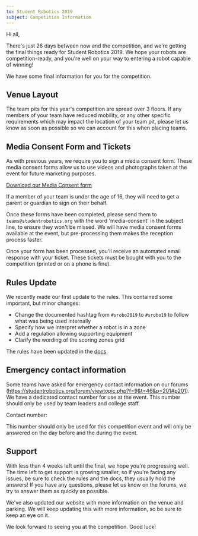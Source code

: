 ```yaml
---
to: Student Robotics 2019
subject: Competition Informatiom
---
```


Hi all,

There's just 26 days between now and the competition, and we're getting the final things ready for Student Robotics 2019. We hope your robots are competition-ready, and you're well on your way to entering a robot capable of winning!

We have some final information for you for the competition.

## Venue Layout

The team pits for this year's competition are spread over 3 floors. If any members of your team have reduced mobility, or any other specific requirements which may impact the location of your team pit, please let us know as soon as possible so we can account for this when placing teams.

## Media Consent Form and Tickets

As with previous years, we require you to sign a media consent form. These media consent forms allow us to use videos and photographs taken at the event for future marketing purposes.

[Download our Media Consent form]()

If a member of your team is under the age of 16, they will need to get a parent or guardian to sign on their behalf.

Once these forms have been completed, please send them to `teams@studentrobotics.org` with the word 'media-consent' in the subject line, to ensure they won't be missed. We will have media consent forms available at the event, but pre-processing them makes the reception process faster.

Once your form has been processed, you'll receive an automated email response with your ticket. These tickets must be bought with you to the competition (printed or on a phone is fine).

## Rules Update

We recently made our first update to the rules. This contained some important, but minor changes:

- Change the documented hashtag from `#srobo2019` to `#srobo19` to follow what was being used internally
- Specify how we interpret whether a robot is in a zone
- Add a regulation allowing supporting equipment
- Clarify the wording of the scoring zones grid

The rules have been updated in the [docs](https://studentrobotics.org/docs/rules/).

## Emergency contact information

Some teams have asked for emergency contact information on our forums (https://studentrobotics.org/forum/viewtopic.php?f=9&t=46&p=201#p201). We have a dedicated contact number for use at the event. This number should only be used by team leaders and college staff.

Contact number: <number>

This number should only be used for this competition event and will only be answered on the day before and the during the event.

## Support

With less than 4 weeks left until the final, we hope you're progressing well. The time left to get support is growing smaller, so if you're facing any issues, be sure to check the rules and the docs, they usually hold the answers! If you have any questions, please let us know on the forums, we try to answer them as quickly as possible.

We've also updated our website with more information on the venue and parking. We will keep updating this with more information, so be sure to keep an eye on it.

We look forward to seeing you at the competition. Good luck!
